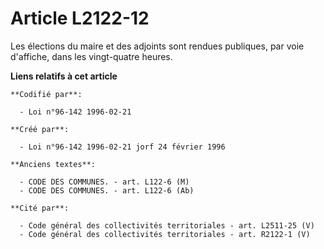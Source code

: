 # Article L2122-12

Les élections du maire et des adjoints sont rendues publiques, par voie d'affiche, dans les vingt-quatre heures.

**Liens relatifs à cet article**

	**Codifié par**:

	  - Loi n°96-142 1996-02-21

	**Créé par**:

	  - Loi n°96-142 1996-02-21 jorf 24 février 1996

	**Anciens textes**:

	  - CODE DES COMMUNES. - art. L122-6 (M)
	  - CODE DES COMMUNES. - art. L122-6 (Ab)

	**Cité par**:

	  - Code général des collectivités territoriales - art. L2511-25 (V)
	  - Code général des collectivités territoriales - art. R2122-1 (V)

